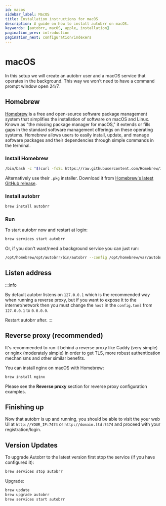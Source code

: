 ```yaml
---
id: macos
sidebar_label: MacOS
title: Installation instructions for macOS
description: A guide on how to install autobrr on macOS.
keywords: [autobrr, macOS, apple, installation]
pagination_prev: introduction
pagination_next: configuration/indexers
---
```


# macOS

In this setup we will create an autobrr user and a macOS service that operates in the background. This way we won't need to have a command prompt window open 24/7.

## Homebrew

[Homebrew](https://brew.sh/) is a free and open-source software package management system that simplifies the installation of software on macOS and Linux. Known as "the missing package manager for macOS," it extends or fills gaps in the standard software management offerings on these operating systems. Homebrew allows users to easily install, update, and manage software packages and their dependencies through simple commands in the terminal.

### Install Homebrew

```bash
/bin/bash -c "$(curl -fsSL https://raw.githubusercontent.com/Homebrew/install/HEAD/install.sh)"
```

Alternatively use their `.pkg` installer. Download it from [Homebrew's latest GitHub release](https://github.com/Homebrew/brew/releases/latest).

### Install autobrr

```bash
brew install autobrr
```

### Run

To start autobrr now and restart at login:

```bash
brew services start autobrr
```

Or, if you don't want/need a background service you can just run:

```bash
/opt/homebrew/opt/autobrr/bin/autobrr --config /opt/homebrew/var/autobrr/
```

## Listen address

:::info

By default autobrr listens on `127.0.0.1` which is the recommended way when running a reverse proxy, but if you want to expose it to the internet/network then you must change the `host` in the `config.toml` from `127.0.0.1` to `0.0.0.0`.

Restart autobrr after.
:::

## Reverse proxy (recommended)

It's recommended to run it behind a reverse proxy like Caddy (very simple) or nginx (moderately simple) in order to get TLS, more robust authentication mechanisms and other similar benefits.

You can install nginx on macOS with Homebrew:

```bash
brew install nginx
```

Please see the **Reverse proxy** section for reverse proxy configuration examples.

## Finishing up

Now that autobrr is up and running, you should be able to visit the your web UI at `http://YOUR_IP:7474` or `http://domain.ltd:7474` and proceed with your registration/login.

## Version Updates

To upgrade Autobrr to the latest version first stop the service (if you have configured it):

```bash
brew services stop autobrr
```

Upgrade:

```bash
brew update
brew upgrade autobrr
brew services start autobrr
```
